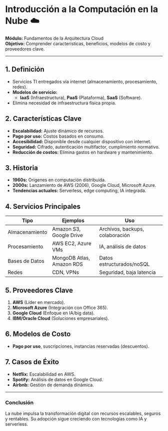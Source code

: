 # Introducción a la Computación en la Nube ☁️  
**Módulo:** Fundamentos de la Arquitectura Cloud  
**Objetivo:** Comprender características, beneficios, modelos de costo y proveedores clave.  

---

## **1. Definición**  
- Servicios TI entregados vía internet (almacenamiento, procesamiento, redes).  
- **Modelos de servicio:**  
  - **IaaS** (Infraestructura), **PaaS** (Plataforma), **SaaS** (Software).  
- Elimina necesidad de infraestructura física propia.  

## **2. Características Clave**  
- **Escalabilidad:** Ajuste dinámico de recursos.  
- **Pago por uso:** Costos basados en consumo.  
- **Accesibilidad:** Disponible desde cualquier dispositivo con internet.  
- **Seguridad:** Cifrado, autenticación multifactor, cumplimiento normativo.  
- **Reducción de costos:** Elimina gastos en hardware y mantenimiento.  

## **3. Historia**  
- **1960s:** Orígenes en computación distribuida.  
- **2000s:** Lanzamiento de AWS (2006), Google Cloud, Microsoft Azure.  
- **Tendencias actuales:** Serverless, edge computing, IA integrada.  

## **4. Servicios Principales**  
| **Tipo**         | **Ejemplos**                          | **Uso**                          |  
|-------------------|---------------------------------------|-----------------------------------|  
| Almacenamiento    | Amazon S3, Google Drive               | Archivos, backups, colaboración  |  
| Procesamiento     | AWS EC2, Azure VMs                    | IA, análisis de datos            |  
| Bases de Datos    | MongoDB Atlas, Amazon RDS             | Datos estructurados/noSQL        |  
| Redes             | CDN, VPNs                             | Seguridad, baja latencia         |  

## **5. Proveedores Clave**  
1. **AWS** (Líder en mercado).  
2. **Microsoft Azure** (Integración con Office 365).  
3. **Google Cloud** (Enfoque en IA/big data).  
4. **IBM/Oracle Cloud** (Soluciones empresariales).  

## **6. Modelos de Costo**  
- **Pago por uso**, suscripciones, instancias reservadas (descuentos).  

## **7. Casos de Éxito**  
- **Netflix:** Escalabilidad en AWS.  
- **Spotify:** Análisis de datos en Google Cloud.  
- **Airbnb:** Gestión de demanda dinámica.  

---

### **Conclusión**  
La nube impulsa la transformación digital con recursos escalables, seguros y rentables. Su adopción sigue creciendo con tecnologías como IA y serverless.  
